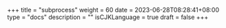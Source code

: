 +++
title = "subprocess"
weight = 60
date = 2023-06-28T08:28:41+08:00
type = "docs"
description = ""
isCJKLanguage = true
draft = false
+++